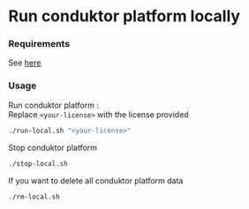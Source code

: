 # Run conduktor platform locally

### Requirements 

See [here](../README.md#requirements-📑)


### Usage

Run conduktor platform :    
Replace `<your-license>` with the license provided
```sh
./run-local.sh "<your-license>"
```

Stop conduktor platform
```sh
./stop-local.sh
```

If you want to delete all conduktor platform data
```sh
./rm-local.sh
```
